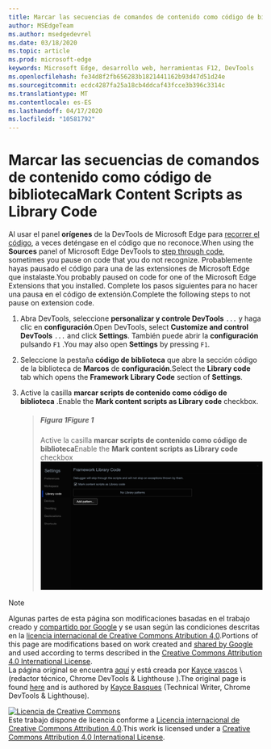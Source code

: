 ```yaml
---
title: Marcar las secuencias de comandos de contenido como código de biblioteca
author: MSEdgeTeam
ms.author: msedgedevrel
ms.date: 03/18/2020
ms.topic: article
ms.prod: microsoft-edge
keywords: Microsoft Edge, desarrollo web, herramientas F12, DevTools
ms.openlocfilehash: fe34d8f2fb656283b1821441162b93d47d51d24e
ms.sourcegitcommit: ecdc4287fa25a18cb4ddcaf43fcce3b396c3314c
ms.translationtype: MT
ms.contentlocale: es-ES
ms.lasthandoff: 04/17/2020
ms.locfileid: "10581792"
---
```

<!-- Copyright Kayce Basques 

   Licensed under the Apache License, Version 2.0 (the "License");
   you may not use this file except in compliance with the License.
   You may obtain a copy of the License at

       https://www.apache.org/licenses/LICENSE-2.0

   Unless required by applicable law or agreed to in writing, software
   distributed under the License is distributed on an "AS IS" BASIS,
   WITHOUT WARRANTIES OR CONDITIONS OF ANY KIND, either express or implied.
   See the License for the specific language governing permissions and
   limitations under the License.  -->





# <span data-ttu-id="44d2e-103">Marcar las secuencias de comandos de contenido como código de biblioteca</span><span class="sxs-lookup"><span data-stu-id="44d2e-103">Mark Content Scripts as Library Code</span></span>   



<span data-ttu-id="44d2e-104">Al usar el panel **orígenes** de la DevTools de Microsoft Edge para [recorrer el código][DevToolsJavascriptStepThroughCode], a veces deténgase en el código que no reconoce.</span><span class="sxs-lookup"><span data-stu-id="44d2e-104">When using the **Sources** panel of Microsoft Edge DevTools to [step through code][DevToolsJavascriptStepThroughCode], sometimes you pause on code that you do not recognize.</span></span>  <span data-ttu-id="44d2e-105">Probablemente hayas pausado el código para una de las extensiones de Microsoft Edge que instalaste.</span><span class="sxs-lookup"><span data-stu-id="44d2e-105">You probably paused on code for one of the Microsoft Edge Extensions that you installed.</span></span>  <span data-ttu-id="44d2e-106">Complete los pasos siguientes para no hacer una pausa en el código de extensión.</span><span class="sxs-lookup"><span data-stu-id="44d2e-106">Complete the following steps to not pause on extension code.</span></span>  

1.  <span data-ttu-id="44d2e-107">Abra DevTools, seleccione **personalizar y controle DevTools** `...` y haga clic en **configuración**.</span><span class="sxs-lookup"><span data-stu-id="44d2e-107">Open DevTools, select **Customize and control DevTools** `...` and click **Settings**.</span></span>  <span data-ttu-id="44d2e-108">También puede abrir la **configuración** pulsando `F1` .</span><span class="sxs-lookup"><span data-stu-id="44d2e-108">You may also open **Settings** by pressing `F1`.</span></span>  

1.  <span data-ttu-id="44d2e-109">Seleccione la pestaña **código de biblioteca** que abre la sección código de la biblioteca de **Marcos** de **configuración**.</span><span class="sxs-lookup"><span data-stu-id="44d2e-109">Select the **Library code** tab which opens the **Framework Library Code** section of **Settings**.</span></span>  
1.  <span data-ttu-id="44d2e-110">Active la casilla **marcar scripts de contenido como código de biblioteca** .</span><span class="sxs-lookup"><span data-stu-id="44d2e-110">Enable the **Mark content scripts as Library code** checkbox.</span></span>  
    
    > ##### <span data-ttu-id="44d2e-111">Figura 1</span><span class="sxs-lookup"><span data-stu-id="44d2e-111">Figure 1</span></span>  
    > <span data-ttu-id="44d2e-112">Active la casilla **marcar scripts de contenido como código de biblioteca**</span><span class="sxs-lookup"><span data-stu-id="44d2e-112">Enable the **Mark content scripts as Library code** checkbox</span></span>  
    > ![Active la casilla marcar scripts de contenido como código de biblioteca][ImageMarkContentScriptsLibraryCode]  

<!--## Feedback   -->  



<!-- image links -->  

[ImageMarkContentScriptsLibraryCode]: /microsoft-edge/devtools-guide-chromium/media/javascript-settings-library-code-mark-content-scripts-library-code.msft.png "Ilustración 1: Active la casilla marcar scripts de contenido como código de biblioteca"  

<!-- links -->  

[DevToolsJavascriptStepThroughCode]: ../index.md#step-4-step-through-the-code "Paso 4: desplazarse por el código: Introducción a la depuración de JavaScript en Microsoft Edge DevTools"  

> [!NOTE]
> <span data-ttu-id="44d2e-116">Algunas partes de esta página son modificaciones basadas en el trabajo creado y [compartido por Google][GoogleSitePolicies] y se usan según las condiciones descritas en la [licencia internacional de Creative Commons Atribution 4,0][CCA4IL].</span><span class="sxs-lookup"><span data-stu-id="44d2e-116">Portions of this page are modifications based on work created and [shared by Google][GoogleSitePolicies] and used according to terms described in the [Creative Commons Attribution 4.0 International License][CCA4IL].</span></span>  
> <span data-ttu-id="44d2e-117">La página original se encuentra [aquí](https://developers.google.com/web/tools/chrome-devtools/javascript/guides/blackbox-chrome-extension-scripts) y está creada por [Kayce vascos][KayceBasques] \ (redactor técnico, Chrome DevTools & Lighthouse \).</span><span class="sxs-lookup"><span data-stu-id="44d2e-117">The original page is found [here](https://developers.google.com/web/tools/chrome-devtools/javascript/guides/blackbox-chrome-extension-scripts) and is authored by [Kayce Basques][KayceBasques] \(Technical Writer, Chrome DevTools & Lighthouse\).</span></span>  

[![Licencia de Creative Commons][CCby4Image]][CCA4IL]  
<span data-ttu-id="44d2e-119">Este trabajo dispone de licencia conforme a [Licencia internacional de Creative Commons Attribution 4.0][CCA4IL].</span><span class="sxs-lookup"><span data-stu-id="44d2e-119">This work is licensed under a [Creative Commons Attribution 4.0 International License][CCA4IL].</span></span>  

[CCA4IL]: https://creativecommons.org/licenses/by/4.0  
[CCby4Image]: https://i.creativecommons.org/l/by/4.0/88x31.png  
[GoogleSitePolicies]: https://developers.google.com/terms/site-policies  
[KayceBasques]: https://developers.google.com/web/resources/contributors/kaycebasques  
